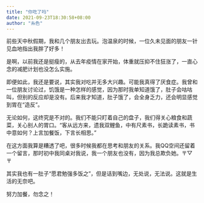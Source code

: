 ```yaml
---
title: "你吃了吗"
date: 2021-09-23T18:30:58+08:00
author: "糸色"
---
```


前些天中秋假期，我和几个朋友出去玩。泡温泉的时候，一位久未见面的朋友一针见血地指出我胖了好多！

是啊，以前我还是挺瘦的，从去年疫情在家开始，体重就压抑不住狂涨了，一直心念的减肥计划也没怎么实施。

即便如此，我还是要说，其实我对吃并无多大兴趣。可能我真得了厌食症。我曾和一位朋友讨论过，饥饿是一种怎样的感觉，因为那时我单知道饿了，肚子会咕咕叫，但别的反应却是没有。后来我才知道，肚子饿了，会全身乏力，还会明显感觉到胃在“造反”。

无论如何，这终究是不对的。我们不能只盯着自己的盘子，我们得关心粮食和蔬菜，关心别人的胃口。“客从远方来，遗我双鲤鱼，中有尺素书，长跪读素书，书中意如何？上言加餐饭，下言长相思。”

在这方面我算是糟透了吧，很多时候我都在思考和朋友的关系。我QQ空间还留着一个留言，那时初中我同桌对我说，我一个朋友也没有，因为我总欺负她。〒▽〒

其实我也有一肚子“愿君勉强多饭之”，但是话到嘴边，无处说，无法说。这就是生活的无奈吧。

努力加餐，勿念之！
